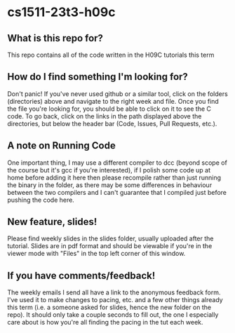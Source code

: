 # cs1511-23t3-h09c
## What is this repo for?
This repo contains all of the code written in the H09C tutorials this term

## How do I find something I'm looking for?
Don't panic! If you've never used github or a similar tool, click on the folders (directories) above and navigate to the right week and file. Once you find the file you're looking for, you should be able to click on it to see the C code.
To go back, click on the links in the path displayed above the directories, but below the header bar (Code, Issues, Pull Requests, etc.).

## A note on Running Code
One important thing, I may use a different compiler to dcc (beyond scope of the course but it's gcc if you're interested), if I polish some code up at home before adding it here then please recompile rather than just running the binary in the folder, as there may be some differences in behaviour between the two compilers and I can't guarantee that I compiled just before pushing the code here. 

## New feature, slides!
Please find weekly slides in the slides folder, usually uploaded after the tutorial. 
Slides are in pdf format and should be viewable if you're in the viewer mode with "Files" in the top left corner of this window.

## If you have comments/feedback!
The weekly emails I send all have a link to the anonymous feedback form. I've used it to make changes to pacing, etc. and a few other things already this term (i.e. a someone asked for slides, hence the new folder on the repo). 
It should only take a couple seconds to fill out, the one I especially care about is how you're all finding the pacing in the tut each week. 
